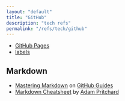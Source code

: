 ```yaml
---
layout: "default"
title: "GitHub"
description: "tech refs"
permalink: "/refs/tech/github"
---
```


- [GitHub Pages](pages.md)
- [labels](labels.md)

## Markdown

- [Mastering Markdown](https://guides.github.com/features/mastering-markdown/) on [GitHub Guides](https://guides.github.com/)
- [Markdown Cheatsheet](https://github.com/adam-p/markdown-here/wiki/Markdown-Cheatsheet) by [Adam Pritchard](https://github.com/adam-p)
